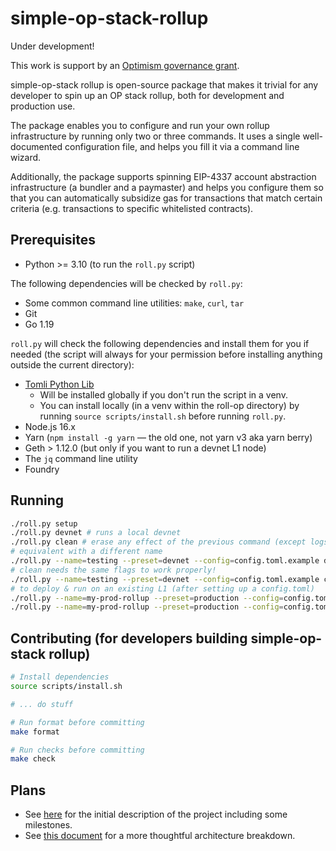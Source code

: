 # simple-op-stack-rollup

Under development!

This work is support by an
[Optimism governance grant](https://app.charmverse.io/op-grants/proposals?id=a6e6bfb8-75bd-41bd-acb1-618c3c62e667).

simple-op-stack rollup is open-source package that makes it trivial for any
developer to spin up an OP stack rollup, both for development and production
use.

The package enables you to configure and run your own rollup infrastructure by
running only two or three commands. It uses a single well-documented
configuration file, and helps you fill it via a command line wizard.

Additionally, the package supports spinning EIP-4337 account abstraction
infrastructure (a bundler and a paymaster) and helps you configure them so that
you can automatically subsidize gas for transactions that match certain criteria
(e.g. transactions to specific whitelisted contracts).

## Prerequisites

- Python >= 3.10 (to run the `roll.py` script)

The following dependencies will be checked by `roll.py`:

- Some common command line utilities: `make`, `curl`, `tar`
- Git
- Go 1.19

`roll.py` will check the following dependencies and install them for you if needed (the script will
always for your permission before installing anything outside the current directory):

- [Tomli Python Lib](https://pypi.org/project/tomli/)
    - Will be installed globally if you don't run the script in a venv.
    - You can install locally (in a venv within the roll-op directory) by running
      `source scripts/install.sh` before running `roll.py`.
- Node.js 16.x
- Yarn (`npm install -g yarn` — the old one, not yarn v3 aka yarn berry)
- Geth > 1.12.0 (but only if you want to run a devnet L1 node)
- The `jq` command line utility
- Foundry

## Running

```bash
./roll.py setup
./roll.py devnet # runs a local devnet
./roll.py clean # erase any effect of the previous command (except logs)
# equivalent with a different name
./roll.py --name=testing --preset=devnet --config=config.toml.example devnet
# clean needs the same flags to work properly!
./roll.py --name=testing --preset=devnet --config=config.toml.example clean
# to deploy & run on an existing L1 (after setting up a config.toml)
./roll.py --name=my-prod-rollup --preset=production --config=config.toml l2
./roll.py --name=my-prod-rollup --preset=production --config=config.toml clean
```

## Contributing (for developers building simple-op-stack rollup)

```bash
# Install dependencies
source scripts/install.sh

# ... do stuff

# Run format before committing
make format

# Run checks before committing
make check
```

## Plans

- See [here](https://app.charmverse.io/op-grants/proposals?id=a6e6bfb8-75bd-41bd-acb1-618c3c62e667)
  for the initial description of the project including some milestones.
- See [this document](https://hackmd.io/@vitalizing/SJXw9Wbih) for a more thoughtful architecture breakdown.
